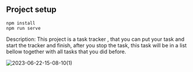## Project setup
```
npm install
npm run serve
```
Description:
This project is a task tracker , that you can put your task and start the tracker and finish, after you stop the task, this task will be in a list bellow together with all tasks that you did before.


![2023-06-22-15-08-10(1)](https://github.com/EmilyGMG/alura-tracker/assets/36648933/a27ae84d-e6bf-4599-a031-8630c2bc870e)
